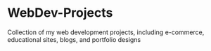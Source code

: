 # WebDev-Projects
Collection of my web development projects, including e-commerce, educational sites, blogs, and portfolio designs
